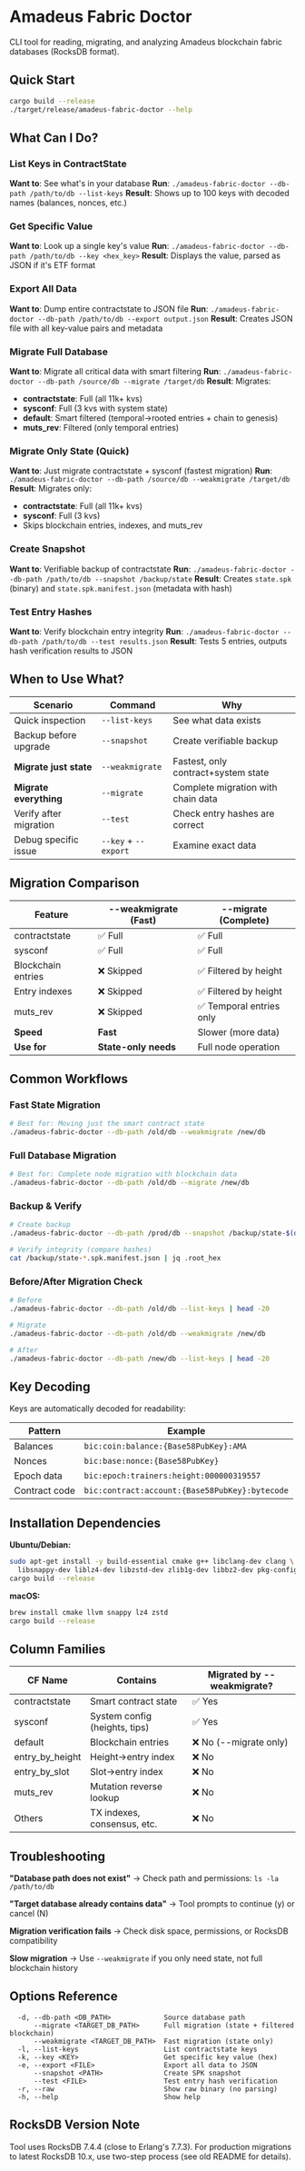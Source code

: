 # Amadeus Fabric Doctor

CLI tool for reading, migrating, and analyzing Amadeus blockchain fabric databases (RocksDB format).

## Quick Start

```bash
cargo build --release
./target/release/amadeus-fabric-doctor --help
```

## What Can I Do?

### List Keys in ContractState
**Want to**: See what's in your database
**Run**: `./amadeus-fabric-doctor --db-path /path/to/db --list-keys`
**Result**: Shows up to 100 keys with decoded names (balances, nonces, etc.)

### Get Specific Value
**Want to**: Look up a single key's value
**Run**: `./amadeus-fabric-doctor --db-path /path/to/db --key <hex_key>`
**Result**: Displays the value, parsed as JSON if it's ETF format

### Export All Data
**Want to**: Dump entire contractstate to JSON file
**Run**: `./amadeus-fabric-doctor --db-path /path/to/db --export output.json`
**Result**: Creates JSON file with all key-value pairs and metadata

### Migrate Full Database
**Want to**: Migrate all critical data with smart filtering
**Run**: `./amadeus-fabric-doctor --db-path /source/db --migrate /target/db`
**Result**: Migrates:
- **contractstate**: Full (all 11k+ kvs)
- **sysconf**: Full (3 kvs with system state)
- **default**: Smart filtered (temporal→rooted entries + chain to genesis)
- **muts_rev**: Filtered (only temporal entries)

### Migrate Only State (Quick)
**Want to**: Just migrate contractstate + sysconf (fastest migration)
**Run**: `./amadeus-fabric-doctor --db-path /source/db --weakmigrate /target/db`
**Result**: Migrates only:
- **contractstate**: Full (all 11k+ kvs)
- **sysconf**: Full (3 kvs)
- Skips blockchain entries, indexes, and muts_rev

### Create Snapshot
**Want to**: Verifiable backup of contractstate
**Run**: `./amadeus-fabric-doctor --db-path /path/to/db --snapshot /backup/state`
**Result**: Creates `state.spk` (binary) and `state.spk.manifest.json` (metadata with hash)

### Test Entry Hashes
**Want to**: Verify blockchain entry integrity
**Run**: `./amadeus-fabric-doctor --db-path /path/to/db --test results.json`
**Result**: Tests 5 entries, outputs hash verification results to JSON

## When to Use What?

| Scenario | Command | Why |
|----------|---------|-----|
| Quick inspection | `--list-keys` | See what data exists |
| Backup before upgrade | `--snapshot` | Create verifiable backup |
| **Migrate just state** | `--weakmigrate` | Fastest, only contract+system state |
| **Migrate everything** | `--migrate` | Complete migration with chain data |
| Verify after migration | `--test` | Check entry hashes are correct |
| Debug specific issue | `--key` + `--export` | Examine exact data |

## Migration Comparison

| Feature | --weakmigrate (Fast) | --migrate (Complete) |
|---------|---------------------|----------------------|
| contractstate | ✅ Full | ✅ Full |
| sysconf | ✅ Full | ✅ Full |
| Blockchain entries | ❌ Skipped | ✅ Filtered by height |
| Entry indexes | ❌ Skipped | ✅ Filtered by height |
| muts_rev | ❌ Skipped | ✅ Temporal entries only |
| **Speed** | **Fast** | Slower (more data) |
| **Use for** | **State-only needs** | Full node operation |

## Common Workflows

### Fast State Migration
```bash
# Best for: Moving just the smart contract state
./amadeus-fabric-doctor --db-path /old/db --weakmigrate /new/db
```

### Full Database Migration
```bash
# Best for: Complete node migration with blockchain data
./amadeus-fabric-doctor --db-path /old/db --migrate /new/db
```

### Backup & Verify
```bash
# Create backup
./amadeus-fabric-doctor --db-path /prod/db --snapshot /backup/state-$(date +%Y%m%d)

# Verify integrity (compare hashes)
cat /backup/state-*.spk.manifest.json | jq .root_hex
```

### Before/After Migration Check
```bash
# Before
./amadeus-fabric-doctor --db-path /old/db --list-keys | head -20

# Migrate
./amadeus-fabric-doctor --db-path /old/db --weakmigrate /new/db

# After
./amadeus-fabric-doctor --db-path /new/db --list-keys | head -20
```

## Key Decoding

Keys are automatically decoded for readability:

| Pattern | Example |
|---------|---------|
| Balances | `bic:coin:balance:{Base58PubKey}:AMA` |
| Nonces | `bic:base:nonce:{Base58PubKey}` |
| Epoch data | `bic:epoch:trainers:height:000000319557` |
| Contract code | `bic:contract:account:{Base58PubKey}:bytecode` |

## Installation Dependencies

**Ubuntu/Debian:**
```bash
sudo apt-get install -y build-essential cmake g++ libclang-dev clang \
  libsnappy-dev liblz4-dev libzstd-dev zlib1g-dev libbz2-dev pkg-config
cargo build --release
```

**macOS:**
```bash
brew install cmake llvm snappy lz4 zstd
cargo build --release
```

## Column Families

| CF Name | Contains | Migrated by --weakmigrate? |
|---------|----------|---------------------------|
| contractstate | Smart contract state | ✅ Yes |
| sysconf | System config (heights, tips) | ✅ Yes |
| default | Blockchain entries | ❌ No (--migrate only) |
| entry_by_height | Height→entry index | ❌ No |
| entry_by_slot | Slot→entry index | ❌ No |
| muts_rev | Mutation reverse lookup | ❌ No |
| Others | TX indexes, consensus, etc. | ❌ No |

## Troubleshooting

**"Database path does not exist"**
→ Check path and permissions: `ls -la /path/to/db`

**"Target database already contains data"**
→ Tool prompts to continue (y) or cancel (N)

**Migration verification fails**
→ Check disk space, permissions, or RocksDB compatibility

**Slow migration**
→ Use `--weakmigrate` if you only need state, not full blockchain history

## Options Reference

```
  -d, --db-path <DB_PATH>             Source database path
      --migrate <TARGET_DB_PATH>      Full migration (state + filtered blockchain)
      --weakmigrate <TARGET_DB_PATH>  Fast migration (state only)
  -l, --list-keys                     List contractstate keys
  -k, --key <KEY>                     Get specific key value (hex)
  -e, --export <FILE>                 Export all data to JSON
      --snapshot <PATH>               Create SPK snapshot
      --test <FILE>                   Test entry hash verification
  -r, --raw                           Show raw binary (no parsing)
  -h, --help                          Show help
```

## RocksDB Version Note

Tool uses RocksDB 7.4.4 (close to Erlang's 7.7.3). For production migrations to latest RocksDB 10.x, use two-step process (see old README for details).
